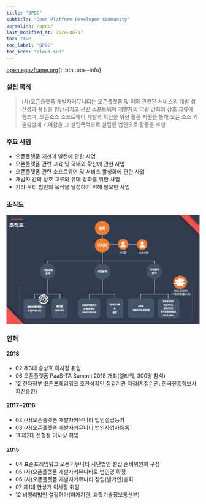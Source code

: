 ```yaml
---
title: "OPDC"
subtitle: "Open Platform Developer Community"
permalink: /opdc/
last_modified_at: 2024-06-17
toc: true
toc_label: "OPDC"
toc_icon: "cloud-sun"
---
```


[open.egovframe.org](https://open.egovframe.org/oc/compatibility.do){: .btn .btn--info}

### 설립 목적
> (사)오픈플랫폼 개발자커뮤니티는 오픈플랫폼 및 이와 관련된 서비스의 개발 생산성과 품질을 향상시키고 관련 소프트웨어 개발자의 역량 강화와 상호 교류에 힘쓰며, 오픈소스 소프트웨어 개발과 확산을 위한 활동 지원을 통해 오픈 소스 기술향상에 기여함을 그 설립목적으로 설립된 법인으로 활동을 수행

###  주요 사업
- 오픈플랫폼 개선과 발전에 관한 사업
- 오픈플랫폼 관련 교육 및 국내외 확산에 관한 사업
- 오픈플랫폼 관련 소프트웨어 및 서비스 활성화에 관한 사업
- 개발자 간의 상호 교류와 유대 강화를 위한 사업
- 기타 우리 법인의 목적을 달성하기 위해 필요한 사업

### 조직도
![organization.png](/assets/images/opdc/organization.png)

### 연혁
#### 2018
- 02 제3대 송상효 이사장 취임
- 06 오픈플랫폼 PaaS-TA Summit 2018 개최(엘타워, 300명 참석)
- 12 전자정부 표준프레임워크 호환성확인 점검기관 지정(지정기관: 한국진흥정보사회진흥원)

#### 2017~2016
- 02 (사)오픈플랫폼 개발자커뮤니티 법인설립등기
- 03 (사)오픈플랫폼 개발자커뮤니티 법인사업자등록
- 11 제2대 전형철 이사장 취임

#### 2015
- 04 표준프레임워크 오픈커뮤니티 사단법인 설립 준비위원회 구성
- 05 (사)오픈플랫폼 개발자커뮤니티로 법인명 확정
- 06 (사)오픈플랫폼 개발자커뮤니티 창립(발기인)총회
- 07 제1대 한상기 이사장 취임
- 12 비영리법인 설립허가(허가기관: 과학기술정보통신부)